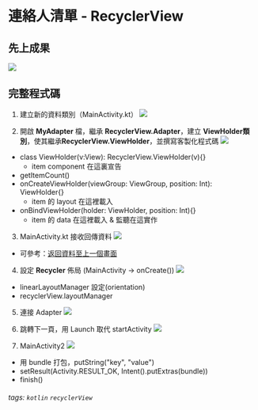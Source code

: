 # 連絡人清單 - RecyclerView

## 先上成果
![](https://i.imgur.com/nxBc9xV.gif)


## 完整程式碼
1. 建立新的資料類別（MainActivity.kt）
![](https://i.imgur.com/0XY16nX.png)

2. 開啟 **MyAdapter** 檔，繼承 **RecyclerView.Adapter**，建立 **ViewHolder類別**，使其繼承**RecyclerView.ViewHolder**，並撰寫客製化程式碼
![](https://i.imgur.com/p8N8YBb.png)
 - class ViewHolder(v:View): RecyclerView.ViewHolder(v){}
     - item component 在這裏宣告
 - getItemCount()
 - onCreateViewHolder(viewGroup: ViewGroup, position: Int): ViewHolder{}
     - item 的 layout 在這裡載入
 - onBindViewHolder(holder: ViewHolder, position: Int){}
     - item 的 data 在這裡載入 & 監聽在這實作

3. MainActivity.kt 接收回傳資料
![](https://i.imgur.com/APZEph6.png)
 - 可參考：[返回資料至上一個畫面](https://hackmd.io/OCASdzU3SMyUjEL5N5pohg)
 
4. 設定 **Recycler** 佈局 (MainActivity -> onCreate())
![](https://i.imgur.com/mBmu3IE.png)
 - linearLayoutManager 設定(orientation)
 - recyclerView.layoutManager

5. 連接 Adapter
![](https://i.imgur.com/QmZasLi.png)

6. 跳轉下一頁，用 Launch 取代 startActivity
![](https://i.imgur.com/NKk5SF0.png)

7. MainActivity2
![](https://i.imgur.com/osXGPp1.png)
 - 用 bundle 打包，putString("key", "value")
 - setResult(Activity.RESULT_OK, Intent().putExtras(bundle))
 - finish()
###### tags: `kotlin` `recyclerView`
